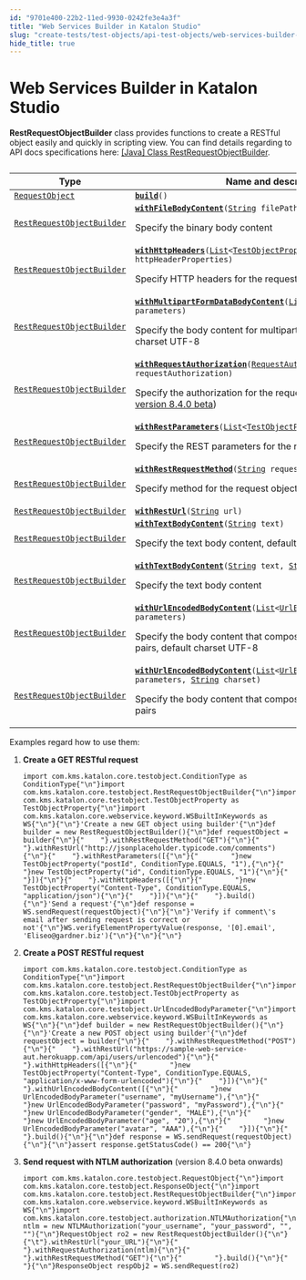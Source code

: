 ```yaml
---
id: "9701e400-22b2-11ed-9930-0242fe3e4a3f"
title: "Web Services Builder in Katalon Studio"
slug: "create-tests/test-objects/api-test-objects/web-services-builder-in-katalon-studio"
hide_title: true
---
```


# <a id="id" class="anchor_top_offset"/><a id="ariaid-title1" class="anchor_top_offset"/>Web Services Builder in <span xmlns="http://www.w3.org/1999/xhtml" className="ph">Katalon Studio</span> 

<p xmlns="http://www.w3.org/1999/xhtml" className="p"><strong className="ph b">RestRequestObjectBuilder</strong> class provides functions to create a RESTful object easily and quickly in scripting view. You can find details regarding to API docs specifications here: <a className="xref j-external-link" href="https://api-docs.katalon.com/com/kms/katalon/core/testobject/RestRequestObjectBuilder.html" target="_blank">[Java] Class RestRequestObjectBuilder</a>.</p> 
<div xmlns="http://www.w3.org/1999/xhtml" className="p"><table className="table anchor_top_offset" id="id__3443d167-5500-4be1-a38e-3ed7dee9dc51"><caption /><colgroup><col /><col /></colgroup><thead className="thead"><tr className><th className="entry anchor_top_offset" id="id__3443d167-5500-4be1-a38e-3ed7dee9dc51__entry__1">Type</th><th className="entry anchor_top_offset" id="id__3443d167-5500-4be1-a38e-3ed7dee9dc51__entry__2">Name and description</th></tr></thead><tbody className="tbody"><tr className><td className="entry" headers="id__3443d167-5500-4be1-a38e-3ed7dee9dc51__entry__1 id__3443d167-5500-4be1-a38e-3ed7dee9dc51__entry__2 "><code className="ph codeph"><a className="xref j-external-link" href="https://api-docs.katalon.com/com/kms/katalon/core/testobject/RequestObject.html" target="_blank">RequestObject</a></code></td><td className="entry" headers="id__3443d167-5500-4be1-a38e-3ed7dee9dc51__entry__1 id__3443d167-5500-4be1-a38e-3ed7dee9dc51__entry__2 "><code className="ph codeph"><strong className="ph b"><a className="xref j-external-link" href="https://api-docs.katalon.com/com/kms/katalon/core/testobject/RestRequestObjectBuilder.html#build()" target="_blank">build</a></strong>()</code></td></tr><tr className><td className="entry" headers="id__3443d167-5500-4be1-a38e-3ed7dee9dc51__entry__1 id__3443d167-5500-4be1-a38e-3ed7dee9dc51__entry__2 "><code className="ph codeph"><a className="xref j-external-link" href="https://api-docs.katalon.com/com/kms/katalon/core/testobject/RestRequestObjectBuilder.html" target="_blank">RestRequestObjectBuilder</a></code></td><td className="entry" headers="id__3443d167-5500-4be1-a38e-3ed7dee9dc51__entry__1 id__3443d167-5500-4be1-a38e-3ed7dee9dc51__entry__2 "><code className="ph codeph"><strong className="ph b"><a className="xref j-external-link" href="https://api-docs.katalon.com/com/kms/katalon/core/testobject/RestRequestObjectBuilder.html#withFileBodyContent(java.lang.String)" target="_blank">withFileBodyContent</a></strong>(<a className="xref j-external-link" href="http://docs.oracle.com/javase/8/docs/api/java/lang/String.html" target="_blank">String</a> filePath)</code><p className="p">Specify the binary body content</p></td></tr><tr className><td className="entry" headers="id__3443d167-5500-4be1-a38e-3ed7dee9dc51__entry__1 id__3443d167-5500-4be1-a38e-3ed7dee9dc51__entry__2 "><code className="ph codeph"><a className="xref j-external-link" href="https://api-docs.katalon.com/com/kms/katalon/core/testobject/RestRequestObjectBuilder.html" target="_blank">RestRequestObjectBuilder</a></code></td><td className="entry" headers="id__3443d167-5500-4be1-a38e-3ed7dee9dc51__entry__1 id__3443d167-5500-4be1-a38e-3ed7dee9dc51__entry__2 "><code className="ph codeph"><strong className="ph b"><a className="xref j-external-link" href="https://api-docs.katalon.com/com/kms/katalon/core/testobject/RestRequestObjectBuilder.html#withHttpHeaders(List)" target="_blank">withHttpHeaders</a></strong>(<a className="xref j-external-link" href="http://docs.oracle.com/javase/8/docs/api/java/util/List.html" target="_blank">List</a>&lt;<a className="xref j-external-link" href="https://api-docs.katalon.com/com/kms/katalon/core/testobject/TestObjectProperty.html" target="_blank">TestObjectProperty</a>&gt; httpHeaderProperties)</code><p className="p">Specify HTTP headers for the request object</p></td></tr><tr className><td className="entry" headers="id__3443d167-5500-4be1-a38e-3ed7dee9dc51__entry__1 id__3443d167-5500-4be1-a38e-3ed7dee9dc51__entry__2 "><code className="ph codeph"><a className="xref j-external-link" href="https://api-docs.katalon.com/com/kms/katalon/core/testobject/RestRequestObjectBuilder.html" target="_blank">RestRequestObjectBuilder</a></code></td><td className="entry" headers="id__3443d167-5500-4be1-a38e-3ed7dee9dc51__entry__1 id__3443d167-5500-4be1-a38e-3ed7dee9dc51__entry__2 "><code className="ph codeph"><strong className="ph b"><a className="xref j-external-link" href="https://api-docs.katalon.com/com/kms/katalon/core/testobject/RestRequestObjectBuilder.html#withMultipartFormDataBodyContent(List)" target="_blank">withMultipartFormDataBodyContent</a></strong>(<a className="xref j-external-link" href="http://docs.oracle.com/javase/8/docs/api/java/util/List.html" target="_blank">List</a>&lt;<a className="xref j-external-link" href="https://api-docs.katalon.com/com/kms/katalon/core/testobject/FormDataBodyParameter.html" target="_blank">FormDataBodyParameter</a>&gt; parameters)</code><p className="p">Specify the body content for multipart/form-data type, default charset UTF-8</p></td></tr><tr className><td className="entry" headers="id__3443d167-5500-4be1-a38e-3ed7dee9dc51__entry__1 id__3443d167-5500-4be1-a38e-3ed7dee9dc51__entry__2 "><code className="ph codeph"><a className="xref j-external-link" href="https://api-docs.katalon.com/com/kms/katalon/core/testobject/RestRequestObjectBuilder.html" target="_blank">RestRequestObjectBuilder</a></code></td><td className="entry" headers="id__3443d167-5500-4be1-a38e-3ed7dee9dc51__entry__1 id__3443d167-5500-4be1-a38e-3ed7dee9dc51__entry__2 "><code className="ph codeph"><strong className="ph b"><a className="xref j-external-link" href="https://api-docs.katalon.com/com/kms/katalon/core/testobject/RestRequestObjectBuilder.html#withRequestAuthorization(com.kms.katalon.core.testobject.authorization.RequestAuthorization)" target="_blank">withRequestAuthorization</a></strong>(<a className="xref j-external-link" href="https://api-docs.katalon.com/com/kms/katalon/core/testobject/authorization/RequestAuthorization.html" target="_blank">RequestAuthorization</a> requestAuthorization)</code><p className="p">Specify the authorization for the request object (available from <a className="xref j-external-link" href="https://github.com/katalon-studio/katalon-studio/releases/tag/v8.4.0.beta" target="_blank">version 8.4.0 beta</a>)</p></td></tr><tr className><td className="entry" headers="id__3443d167-5500-4be1-a38e-3ed7dee9dc51__entry__1 id__3443d167-5500-4be1-a38e-3ed7dee9dc51__entry__2 "><code className="ph codeph"><a className="xref j-external-link" href="https://api-docs.katalon.com/com/kms/katalon/core/testobject/RestRequestObjectBuilder.html" target="_blank">RestRequestObjectBuilder</a></code></td><td className="entry" headers="id__3443d167-5500-4be1-a38e-3ed7dee9dc51__entry__1 id__3443d167-5500-4be1-a38e-3ed7dee9dc51__entry__2 "><code className="ph codeph"><strong className="ph b"><a className="xref j-external-link" href="https://api-docs.katalon.com/com/kms/katalon/core/testobject/RestRequestObjectBuilder.html#withRestParameters(List)" target="_blank">withRestParameters</a></strong>(<a className="xref j-external-link" href="http://docs.oracle.com/javase/8/docs/api/java/util/List.html" target="_blank">List</a>&lt;<a className="xref j-external-link" href="https://api-docs.katalon.com/com/kms/katalon/core/testobject/TestObjectProperty.html" target="_blank">TestObjectProperty</a>&gt; restParameters)</code><p className="p">Specify the REST parameters for the request object</p></td></tr><tr className><td className="entry" headers="id__3443d167-5500-4be1-a38e-3ed7dee9dc51__entry__1 id__3443d167-5500-4be1-a38e-3ed7dee9dc51__entry__2 "><code className="ph codeph"><a className="xref j-external-link" href="https://api-docs.katalon.com/com/kms/katalon/core/testobject/RestRequestObjectBuilder.html" target="_blank">RestRequestObjectBuilder</a></code></td><td className="entry" headers="id__3443d167-5500-4be1-a38e-3ed7dee9dc51__entry__1 id__3443d167-5500-4be1-a38e-3ed7dee9dc51__entry__2 "><code className="ph codeph"><strong className="ph b"><a className="xref j-external-link" href="https://api-docs.katalon.com/com/kms/katalon/core/testobject/RestRequestObjectBuilder.html#withRestRequestMethod(java.lang.String)" target="_blank">withRestRequestMethod</a></strong>(<a className="xref j-external-link" href="http://docs.oracle.com/javase/8/docs/api/java/lang/String.html" target="_blank">String</a> requestMethod)</code><p className="p">Specify method for the request object</p></td></tr><tr className><td className="entry" headers="id__3443d167-5500-4be1-a38e-3ed7dee9dc51__entry__1 id__3443d167-5500-4be1-a38e-3ed7dee9dc51__entry__2 "><code className="ph codeph"><a className="xref j-external-link" href="https://api-docs.katalon.com/com/kms/katalon/core/testobject/RestRequestObjectBuilder.html" target="_blank">RestRequestObjectBuilder</a></code></td><td className="entry" headers="id__3443d167-5500-4be1-a38e-3ed7dee9dc51__entry__1 id__3443d167-5500-4be1-a38e-3ed7dee9dc51__entry__2 "><code className="ph codeph"><strong className="ph b"><a className="xref j-external-link" href="https://api-docs.katalon.com/com/kms/katalon/core/testobject/RestRequestObjectBuilder.html#withRestUrl(java.lang.String)" target="_blank">withRestUrl</a></strong>(<a className="xref j-external-link" href="http://docs.oracle.com/javase/8/docs/api/java/lang/String.html" target="_blank">String</a> url)</code></td></tr><tr className><td className="entry" headers="id__3443d167-5500-4be1-a38e-3ed7dee9dc51__entry__1 id__3443d167-5500-4be1-a38e-3ed7dee9dc51__entry__2 "><code className="ph codeph"><a className="xref j-external-link" href="https://api-docs.katalon.com/com/kms/katalon/core/testobject/RestRequestObjectBuilder.html" target="_blank">RestRequestObjectBuilder</a></code></td><td className="entry" headers="id__3443d167-5500-4be1-a38e-3ed7dee9dc51__entry__1 id__3443d167-5500-4be1-a38e-3ed7dee9dc51__entry__2 "><code className="ph codeph"><strong className="ph b"><a className="xref j-external-link" href="https://api-docs.katalon.com/com/kms/katalon/core/testobject/RestRequestObjectBuilder.html#withTextBodyContent(java.lang.String)" target="_blank">withTextBodyContent</a></strong>(<a className="xref j-external-link" href="http://docs.oracle.com/javase/8/docs/api/java/lang/String.html" target="_blank">String</a> text)</code><p className="p">Specify the text body content, default charset UTF-8</p></td></tr><tr className><td className="entry" headers="id__3443d167-5500-4be1-a38e-3ed7dee9dc51__entry__1 id__3443d167-5500-4be1-a38e-3ed7dee9dc51__entry__2 "><code className="ph codeph"><a className="xref j-external-link" href="https://api-docs.katalon.com/com/kms/katalon/core/testobject/RestRequestObjectBuilder.html" target="_blank">RestRequestObjectBuilder</a></code></td><td className="entry" headers="id__3443d167-5500-4be1-a38e-3ed7dee9dc51__entry__1 id__3443d167-5500-4be1-a38e-3ed7dee9dc51__entry__2 "><code className="ph codeph"><strong className="ph b"><a className="xref j-external-link" href="https://api-docs.katalon.com/com/kms/katalon/core/testobject/RestRequestObjectBuilder.html#withTextBodyContent(java.lang.String,%20java.lang.String)" target="_blank">withTextBodyContent</a></strong>(<a className="xref j-external-link" href="http://docs.oracle.com/javase/8/docs/api/java/lang/String.html" target="_blank">String</a> text, <a className="xref j-external-link" href="http://docs.oracle.com/javase/8/docs/api/java/lang/String.html" target="_blank">String</a> charset)</code><p className="p">Specify the text body content</p></td></tr><tr className><td className="entry" headers="id__3443d167-5500-4be1-a38e-3ed7dee9dc51__entry__1 id__3443d167-5500-4be1-a38e-3ed7dee9dc51__entry__2 "><code className="ph codeph"><a className="xref j-external-link" href="https://api-docs.katalon.com/com/kms/katalon/core/testobject/RestRequestObjectBuilder.html" target="_blank">RestRequestObjectBuilder</a></code></td><td className="entry" headers="id__3443d167-5500-4be1-a38e-3ed7dee9dc51__entry__1 id__3443d167-5500-4be1-a38e-3ed7dee9dc51__entry__2 "><code className="ph codeph"><strong className="ph b"><a className="xref j-external-link" href="https://api-docs.katalon.com/com/kms/katalon/core/testobject/RestRequestObjectBuilder.html#withUrlEncodedBodyContent(List)" target="_blank">withUrlEncodedBodyContent</a></strong>(<a className="xref j-external-link" href="http://docs.oracle.com/javase/8/docs/api/java/util/List.html" target="_blank">List</a>&lt;<a className="xref j-external-link" href="https://api-docs.katalon.com/com/kms/katalon/core/testobject/UrlEncodedBodyParameter.html" target="_blank">UrlEncodedBodyParameter</a>&gt; parameters)</code><p className="p">Specify the body content that composes of a list of url-encoded pairs, default charset UTF-8</p></td></tr><tr className><td className="entry" headers="id__3443d167-5500-4be1-a38e-3ed7dee9dc51__entry__1 id__3443d167-5500-4be1-a38e-3ed7dee9dc51__entry__2 "><code className="ph codeph"><a className="xref j-external-link" href="https://api-docs.katalon.com/com/kms/katalon/core/testobject/RestRequestObjectBuilder.html" target="_blank">RestRequestObjectBuilder</a></code></td><td className="entry" headers="id__3443d167-5500-4be1-a38e-3ed7dee9dc51__entry__1 id__3443d167-5500-4be1-a38e-3ed7dee9dc51__entry__2 "><code className="ph codeph"><strong className="ph b"><a className="xref j-external-link" href="https://api-docs.katalon.com/com/kms/katalon/core/testobject/RestRequestObjectBuilder.html#withUrlEncodedBodyContent(List,%20java.lang.String)" target="_blank">withUrlEncodedBodyContent</a></strong>(<a className="xref j-external-link" href="http://docs.oracle.com/javase/8/docs/api/java/util/List.html" target="_blank">List</a>&lt;<a className="xref j-external-link" href="https://api-docs.katalon.com/com/kms/katalon/core/testobject/UrlEncodedBodyParameter.html" target="_blank">UrlEncodedBodyParameter</a>&gt; parameters, <a className="xref j-external-link" href="http://docs.oracle.com/javase/8/docs/api/java/lang/String.html" target="_blank">String</a> charset)</code><p className="p">Specify the body content that composes of a list of url-encoded pairs</p></td></tr></tbody></table></div>
<p xmlns="http://www.w3.org/1999/xhtml" className="p">Examples regard how to use them:</p> 
<ol xmlns="http://www.w3.org/1999/xhtml" className="ol"><li className="li"><strong className="ph b">Create a GET RESTful request</strong><pre className="pre codeblock"><code>import com.kms.katalon.core.testobject.ConditionType as ConditionType{"\n"}import com.kms.katalon.core.testobject.RestRequestObjectBuilder{"\n"}import com.kms.katalon.core.testobject.TestObjectProperty as TestObjectProperty{"\n"}import com.kms.katalon.core.webservice.keyword.WSBuiltInKeywords as WS{"\n"}{"\n"}'Create a new GET object using builder'{"\n"}def builder = new RestRequestObjectBuilder(){"\n"}def requestObject = builder{"\n"}{"    "}.withRestRequestMethod("GET"){"\n"}{"    "}.withRestUrl("http://jsonplaceholder.typicode.com/comments"){"\n"}{"    "}.withRestParameters([{"\n"}{"        "}new TestObjectProperty("postId", ConditionType.EQUALS, "1"),{"\n"}{"        "}new TestObjectProperty("id", ConditionType.EQUALS, "1"){"\n"}{"    "}]){"\n"}{"    "}.withHttpHeaders([{"\n"}{"        "}new TestObjectProperty("Content-Type", ConditionType.EQUALS, "application/json"){"\n"}{"    "}]){"\n"}{"    "}.build(){"\n"}'Send a request'{"\n"}def response = WS.sendRequest(requestObject){"\n"}{"\n"}'Verify if comment\'s email after sending request is correct or not'{"\n"}WS.verifyElementPropertyValue(response, '[0].email', 'Eliseo@gardner.biz'){"\n"}{"\n"}{"\n"}</code></pre></li><li className="li"><p className="p"><strong className="ph b">Create a POST RESTful request</strong></p><pre className="pre codeblock"><code>import com.kms.katalon.core.testobject.ConditionType as ConditionType{"\n"}import com.kms.katalon.core.testobject.RestRequestObjectBuilder{"\n"}import com.kms.katalon.core.testobject.TestObjectProperty as TestObjectProperty{"\n"}import com.kms.katalon.core.testobject.UrlEncodedBodyParameter{"\n"}import com.kms.katalon.core.webservice.keyword.WSBuiltInKeywords as WS{"\n"}{"\n"}def builder = new RestRequestObjectBuilder(){"\n"}{"\n"}'Create a new POST object using builder'{"\n"}def requestObject = builder{"\n"}{"    "}.withRestRequestMethod("POST"){"\n"}{"    "}.withRestUrl("https://sample-web-service-aut.herokuapp.com/api/users/urlencoded"){"\n"}{"    "}.withHttpHeaders([{"\n"}{"        "}new TestObjectProperty("Content-Type", ConditionType.EQUALS, "application/x-www-form-urlencoded"){"\n"}{"    "}]){"\n"}{"    "}.withUrlEncodedBodyContent([{"\n"}{"        "}new UrlEncodedBodyParameter("username", "myUsername"),{"\n"}{"        "}new UrlEncodedBodyParameter("password", "myPassword"),{"\n"}{"        "}new UrlEncodedBodyParameter("gender", "MALE"),{"\n"}{"        "}new UrlEncodedBodyParameter("age", "20"),{"\n"}{"        "}new UrlEncodedBodyParameter("avatar", "AAA"),{"\n"}{"    "}]){"\n"}{"    "}.build(){"\n"}{"\n"}def response = WS.sendRequest(requestObject){"\n"}{"\n"}assert response.getStatusCode() == 200{"\n"}</code></pre></li><li className="li"><div className="p"><strong className="ph b">Send request with NTLM authorization</strong> (version 8.4.0 beta onwards)<pre className="pre codeblock"><code>import com.kms.katalon.core.testobject.RequestObject{"\n"}import com.kms.katalon.core.testobject.ResponseObject{"\n"}import com.kms.katalon.core.testobject.RestRequestObjectBuilder{"\n"}import com.kms.katalon.core.webservice.keyword.WSBuiltInKeywords as WS{"\n"}import com.kms.katalon.core.testobject.authorization.NTLMAuthorization{"\n"}NTLMAuthorization ntlm = new NTLMAuthorization("your_username", "your_password", "", ""){"\n"}RequestObject ro2 = new RestRequestObjectBuilder(){"\n"}{"\t"}.withRestUrl("your_URL"){"\n"}{"        "}.withRequestAuthorization(ntlm){"\n"}{"        "}.withRestRequestMethod("GET"){"\n"}{"        "}.build(){"\n"}{"        "}{"\n"}ResponseObject respObj2 = WS.sendRequest(ro2)</code></pre></div></li></ol> 
